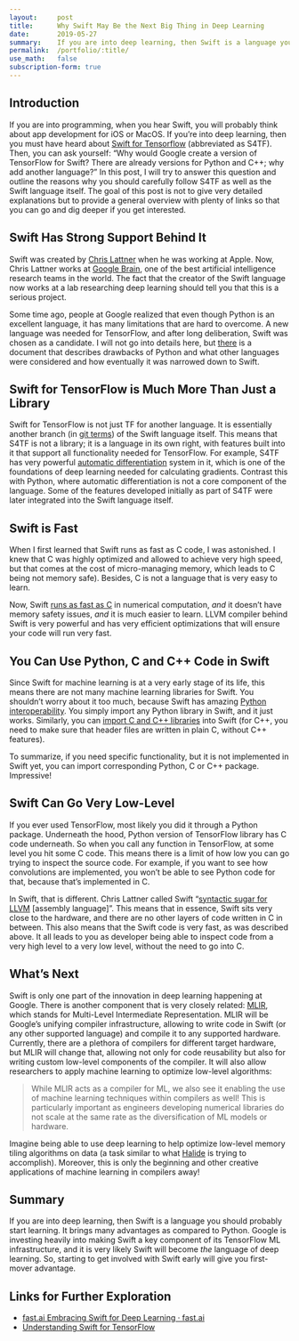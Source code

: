 ```yaml
---
layout:     post
title:      Why Swift May Be the Next Big Thing in Deep Learning
date:       2019-05-27
summary:    If you are into deep learning, then Swift is a language you should probably start learning. Why? Learn in this post.
permalink:	/portfolio/:title/
use_math:	false
subscription-form: true
---
```


## Introduction

If you are into programming, when you hear Swift, you will probably think about app development for iOS or MacOS. If you’re into deep learning, then you must have heard about [Swift for Tensorflow](https://www.tensorflow.org/swift/) (abbreviated as S4TF). Then, you can ask yourself: “Why would Google create a version of TensorFlow for Swift? There are already versions for Python and C++; why add another language?” In this post, I will try to answer this question and outline the reasons why you should carefully follow  S4TF as well as the Swift language itself. The goal of this post is not to give very detailed explanations but to provide a general overview with plenty of links so that you can go and dig deeper if you get interested.

## Swift Has Strong Support Behind It
Swift was created by [Chris Lattner](https://en.wikipedia.org/wiki/Chris_Lattner) when he was working at Apple. Now, Chris Lattner works at [Google Brain](https://ai.google/research/teams/brain), one of the best artificial intelligence research teams in the world. The fact that the creator of the Swift language now works at a lab researching deep learning should tell you that this is a serious project. 

Some time ago, people at Google realized that even though Python is an excellent language, it has many limitations that are hard to overcome. A new language was needed for TensorFlow, and after long deliberation, Swift was chosen as a candidate. I will not go into details here, but [there](https://github.com/tensorflow/swift/blob/master/docs/WhySwiftForTensorFlow.md) is a document that describes drawbacks of Python and what other languages were considered and how eventually it was narrowed down to Swift.

## Swift for TensorFlow is Much More Than Just a Library
Swift for TensorFlow is not just TF for another language. It is essentially another branch (in [git terms](https://git-scm.com/book/en/v1/Git-Branching-What-a-Branch-Is)) of the Swift language itself. This means that S4TF is not a library; it is a language in its own right, with features built into it that support all functionality needed for TensorFlow. For example, S4TF has very powerful [automatic differentiation](https://github.com/tensorflow/swift/blob/master/docs/AutomaticDifferentiation.md) system in it, which is one of the foundations of deep learning needed for calculating gradients. Contrast this with Python, where automatic differentiation is not a core component of the language. Some of the features developed initially as part of S4TF were later integrated into the Swift language itself.

## Swift is Fast
When I first learned that Swift runs as fast as C code, I was astonished. I knew that C was highly optimized and allowed to achieve very high speed, but that comes at the cost of micro-managing memory, which leads to C being not memory safe). Besides, C is not a language that is very easy to learn. 

Now, Swift [runs as fast as C](https://www.fast.ai/2019/01/10/swift-numerics/) in numerical computation, *and* it doesn’t have memory safety issues, *and* it is much easier to learn. LLVM compiler behind Swift is very powerful and has very efficient optimizations that will ensure your code will run very fast.

## You Can Use Python, C and C++ Code in Swift
Since Swift for machine learning is at a very early stage of its life, this means there are not many machine learning libraries for Swift. You shouldn’t worry about it too much, because Swift has amazing [Python interoperability](https://github.com/tensorflow/swift/blob/master/docs/PythonInteroperability.md). You simply import any Python library in Swift, and it just works. Similarly, you can [import C and C++ libraries](https://oleb.net/blog/2017/12/importing-c-library-into-swift/) into Swift (for C++, you need to make sure that header files are written in plain C, without C++ features).

To summarize, if you need specific functionality, but it is not implemented in Swift yet, you can import corresponding Python, C or C++ package. Impressive!

## Swift Can Go Very Low-Level
If you ever used TensorFlow, most likely you did it through a Python package. Underneath the hood, Python version of TensorFlow library has C code underneath. So when you call any function in TensorFlow, at some level you hit some C code. This means there is a limit of how low you can go trying to inspect the source code. For example, if you want to see how convolutions are implemented, you won’t be able to see Python code for that, because that’s implemented in C. 

In Swift, that is different. Chris Lattner called Swift  “[syntactic sugar for LLVM](https://www.fast.ai/2019/03/06/fastai-swift/) [assembly language]”. This means that in essence, Swift sits very close to the hardware, and there are no other layers of code written in C in between. This also means that the Swift code is very fast, as was described above. It all leads to you as developer being able to inspect code from a very high level to a very low level, without the need to go into C.

## What’s Next
Swift is only one part of the innovation in deep learning happening at Google. There is another component that is very closely related: [MLIR](https://medium.com/tensorflow/mlir-a-new-intermediate-representation-and-compiler-framework-beba999ed18d), which stands for Multi-Level Intermediate Representation. MLIR will be Google’s unifying compiler infrastructure, allowing to write code in Swift (or any other supported language) and compile it to any supported hardware. Currently, there are a plethora of compilers for different target hardware, but MLIR will change that, allowing not only for code reusability but also for writing custom low-level components of the compiler. It will also allow researchers to apply machine learning to optimize low-level algorithms:

> While MLIR acts as a compiler for ML, we also see it enabling the use of machine learning techniques within compilers as well! This is particularly important as engineers developing numerical libraries do not scale at the same rate as the diversification of ML models or hardware.

Imagine being able to use deep learning to help optimize low-level memory tiling algorithms on data (a task similar to what [Halide](https://www.youtube.com/watch?v=3uiEyEKji0M) is trying to accomplish). Moreover, this is only the beginning and other creative applications of machine learning in compilers away!

## Summary
If you are into deep learning, then Swift is a language you should probably start learning. It brings many advantages as compared to Python. Google is investing heavily into making Swift a key component of its TensorFlow ML infrastructure, and it is very likely Swift will become *the* language of deep learning. So, starting to get involved with Swift early will give you first-mover advantage.

## Links for Further Exploration
* [fast.ai Embracing Swift for Deep Learning · fast.ai](https://www.fast.ai/2019/03/06/fastai-swift/)
* [Understanding Swift for TensorFlow](https://towardsdatascience.com/machine-learning-with-swift-for-tensorflow-9167df128912)